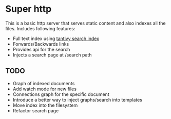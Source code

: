 # Super http

This is a basic http server that serves static content and also indexes all the files.
Includes following features:

- Full text index using [tantivy search index](https://docs.rs/tantivy/0.14.0/tantivy/query/struct.QueryParser.html)
- Forwards/Backwards links
- Provides api for the search
- Injects a search page at /search path


## TODO
- Graph of indexed documents
- Add watch mode for new files
- Connections graph for the specific document
- Introduce a better way to inject graphs/search into templates
- Move index into the filesystem
- Refactor search page
